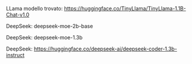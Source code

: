 LLama modello trovato: https://huggingface.co/TinyLlama/TinyLlama-1.1B-Chat-v1.0

DeepSeek: deepseek-moe-2b-base

DeepSeek: deepseek-moe-1.3b

DeepSeek: https://huggingface.co/deepseek-ai/deepseek-coder-1.3b-instruct
